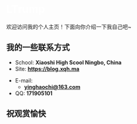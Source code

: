 <h1><font color=white>LTrump</font></h1>

欢迎访问我的个人主页！下面向你介绍一下我自己吧~

<!-- slide -->

## 我的一些联系方式

- School: **Xiaoshi High Scool Ningbo, China**
- Site: **<https://blog.xqh.ma>**

<!-- slide vertical=true -->

- E-mail:
  - **[yinghaochi@163.com](mailto:yinghaochi@163.com)**
- QQ: **171905101**

<!-- slide -->

## 祝观赏愉快
